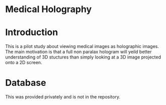 # Medical Holography

# Introduction
This is a pilot study about viewing medical images as holographic images.  The main motivation is that a full non paralax hologram will yeild better understanding of 3D stuctures than simply looking at a 3D image projected onto a 2D screen.

# Database
This was provided privately and is not in the repository.

